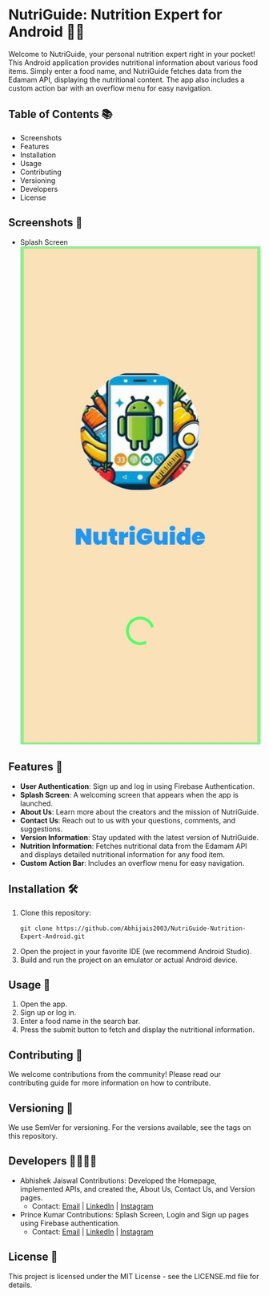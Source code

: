 # NutriGuide: Nutrition Expert for Android 🥦📱
Welcome to NutriGuide, your personal nutrition expert right in your pocket! This Android application provides nutritional information about various food items. Simply enter a food name, and NutriGuide fetches data from the Edamam API, displaying the nutritional content. The app also includes a custom action bar with an overflow menu for easy navigation.

## Table of Contents 📚
- Screenshots
- Features
- Installation
- Usage
- Contributing
- Versioning
- Developers
- License

## Screenshots 📸
- Splash Screen
    ![Splash Screen](NutriGuideScreenShot/splash.jpg)

## Features 🌟
- **User Authentication**: Sign up and log in using Firebase Authentication.
- **Splash Screen**: A welcoming screen that appears when the app is launched.
- **About Us**: Learn more about the creators and the mission of NutriGuide.
- **Contact Us**: Reach out to us with your questions, comments, and suggestions.
- **Version Information**: Stay updated with the latest version of NutriGuide.
- **Nutrition Information**: Fetches nutritional data from the Edamam API and displays detailed nutritional information for any food item.
- **Custom Action Bar**: Includes an overflow menu for easy navigation.

## Installation 🛠️
1. Clone this repository:
   ```
   git clone https://github.com/Abhijais2003/NutriGuide-Nutrition-Expert-Android.git
   ```
3. Open the project in your favorite IDE (we recommend Android Studio).
4. Build and run the project on an emulator or actual Android device.

## Usage 📱
1. Open the app.
2. Sign up or log in.
3. Enter a food name in the search bar.
4. Press the submit button to fetch and display the nutritional information.

## Contributing 🤝
We welcome contributions from the community! Please read our contributing guide for more information on how to contribute.

## Versioning 🔄
We use SemVer for versioning. For the versions available, see the tags on this repository.

## Developers 👩‍💻👨‍💻
- Abhishek Jaiswal
  Contributions: Developed the Homepage, implemented APIs, and created the, About Us, Contact Us, and Version pages.
  - Contact: [Email](mailto:jjaiswal.aj.1234@gmail.com) | [LinkedIn](https://www.linkedin.com/in/20abhishek) | [Instagram](https://www.instagram.com/_abhishek_jaiswal_official/)
- Prince Kumar
  Contributions: Splash Screen, Login and Sign up pages using Firebase authentication.
  - Contact: [Email](mailto:princekumar121@gmail.com) | [LinkedIn](https://www.linkedin.com/in/prince-kumar-164376227/?utm_source=share&utm_campaign=share_via&utm_content=profile&utm_medium=android_app) | [Instagram](https://www.instagram.com/princekumar.9199/?utm_source=qr&igsh=MTloNjVvcDV2d2Joaw%3D%3D)


## License 📄
This project is licensed under the MIT License - see the LICENSE.md file for details.
